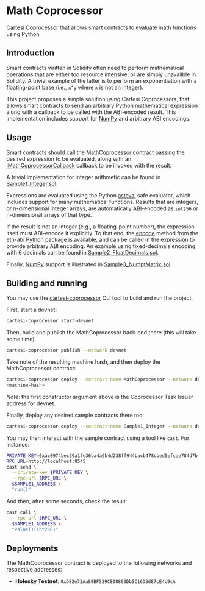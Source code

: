 # Math Coprocessor

[Cartesi Coprocessor](https://github.com/zippiehq/cartesi-coprocessor) that allows smart contracts to evaluate math functions using Python

## Introduction

Smart contracts written in Solidity often need to perform mathematical operations that are either too resource intensive, or are simply unavailble in Solidity.
A trivial example of the latter is to perform an exponentiation with a floating-point base (i.e., `x^y` where `x` is not an integer).

This project proposes a simple solution using Cartesi Coprocessors, that allows smart contracts to send an arbitrary Python mathematical expression along with a callback to be called with the ABI-encoded result.
This implementation includes support for [NumPy](https://numpy.org/) and arbitrary ABI encodings.

## Usage

Smart contracts should call the [MathCoprocessor](./contracts/src/MathCoprocessor.sol) contract passing the desired expression to be evaluated, along with an [IMathCoprocessorCallback](./contracts/src/MathCoprocessor.sol#L6) callback to be invoked with the result.

A trivial implementation for integer arithmetic can be found in [Sample1_Integer.sol](./contracts/src/Sample1_Integer.sol).

Expressions are evaluated using the Python [asteval](https://lmfit.github.io/asteval/) safe evaluator, which includes support for many mathematical functions.
Results that are integers, or n-dimensional integer arrays, are automatically ABI-encoded as `int256` or n-dimensional arrays of that type.

If the result is not an integer (e.g., a floating-point number), the expression itself must ABI-encode it explicitly.
To that end, the [encode](https://eth-abi.readthedocs.io/en/stable/encoding.html) method from the [eth-abi](https://github.com/ethereum/eth-abi) Python package is available, and can be called in the expression to provide arbitrary ABI encoding.
An example using fixed-decimals encoding with 6 decimals can be found in [Sample2_FloatDecimals.sol](./contracts/src/Sample2_FloatDecimals.sol).

Finally, [NumPy](https://numpy.org/) support is illustrated in [Sample3_NumptMatrix.sol](./contracts/src/Sample3_NumpyMatrix.sol).

## Building and running

You may use the [cartesi-coprocessor](https://docs.mugen.builders/cartesi-co-processor-tutorial/installation#1-coprocessor-cli) CLI tool to build and run the project.

First, start a devnet:

```bash
cartesi-coprocessor start-devnet
```

Then, build and publish the MathCoprocessor back-end there (this will take some time).

```bash
cartesi-coprocessor publish --network devnet
```

Take note of the resulting machine hash, and then deploy the MathCoprocessor contract:

```bash
cartesi-coprocessor deploy --contract-name MathCoprocessor --network devnet --constructor-args 0x95401dc811bb5740090279Ba06cfA8fcF6113778 
<machine-hash>
```

_Note_: the first constructor argument above is the Coprocessor Task Issuer address for devnet.

Finally, deploy any desired sample contracts there too:

```bash
cartesi-coprocessor deploy --contract-name Sample1_Integer --network devnet --constructor-args <math-coprocessor-address>
```

You may then interact with the sample contract using a tool like `cast`.
For instance:

```bash
PRIVATE_KEY=0xac0974bec39a17e36ba4a6b4d238ff944bacb478cbed5efcae784d7bf4f2ff80
RPC_URL=http://localhost:8545
cast send \
  --private-key $PRIVATE_KEY \
  --rpc-url $RPC_URL \
  $SAMPLE1_ADDRESS \
  "run()"
```

And then, after some seconds, check the result:

```bash
cast call \
  --rpc-url $RPC_URL \
  $SAMPLE1_ADDRESS \
  "value()(int256)" 
```

## Deployments

The MathCoprocessor contract is deployed to the following networks and respective addresses:
- **Holesky Testnet**: `0xD82e72Aa89BF529C808860Db5C16D3d87cE4c9cA`

